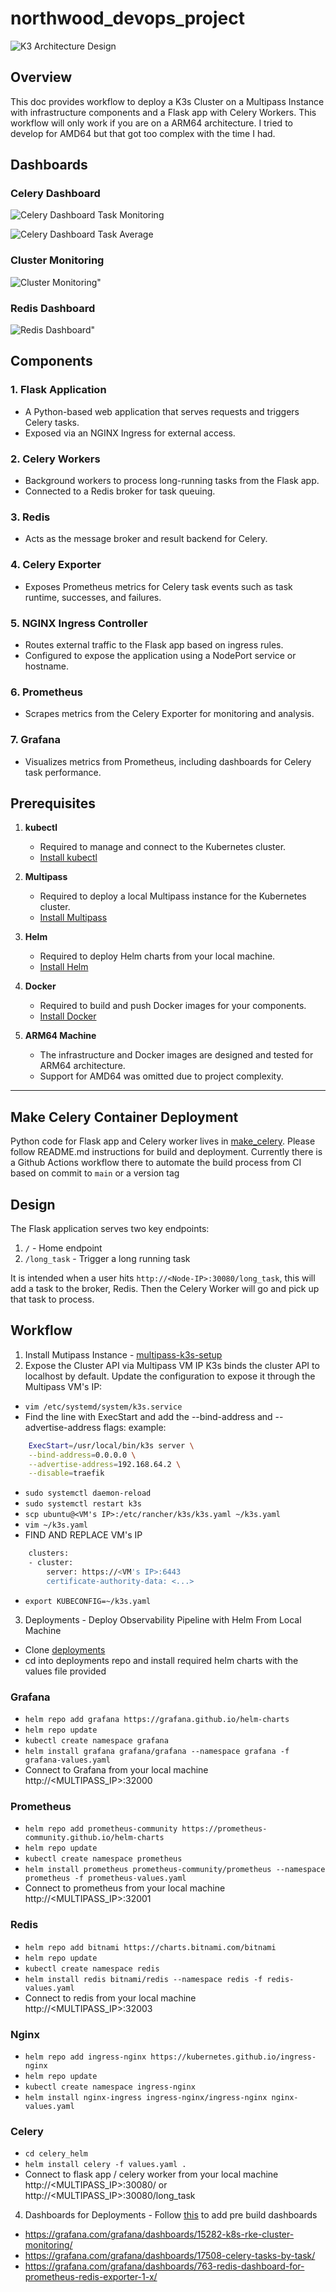 # northwood_devops_project
![K3 Architecture Design](k3s_architecture.png "K3 Architecture Design")
## **Overview**
This doc provides workflow to deploy a K3s Cluster on a Multipass Instance with infrastructure components and a Flask app with Celery Workers.  This workflow will only work if you are on a ARM64 architecture.  I tried to develop for AMD64 but that got too complex with the time I had.

## **Dashboards**
### **Celery Dashboard**
![Celery Dashboard Task Monitoring](celery_dashboard.png "Celery Dashboard Task Monitoring")

![Celery Dashboard Task Average](celery_dashboard_1.png "Celery Dashboard Task Average")

### **Cluster Monitoring**
![Cluster Monitoring"](cluster_monitoring.png "Cluster Monitoring")

### **Redis Dashboard**
![Redis Dashboard"](redis_dashboard.png "Redis Dashboard")

## **Components**

### **1. Flask Application**
- A Python-based web application that serves requests and triggers Celery tasks.
- Exposed via an NGINX Ingress for external access.

### **2. Celery Workers**
- Background workers to process long-running tasks from the Flask app.
- Connected to a Redis broker for task queuing.

### **3. Redis**
- Acts as the message broker and result backend for Celery.

### **4. Celery Exporter**
- Exposes Prometheus metrics for Celery task events such as task runtime, successes, and failures.

### **5. NGINX Ingress Controller**
- Routes external traffic to the Flask app based on ingress rules.
- Configured to expose the application using a NodePort service or hostname.

### **6. Prometheus**
- Scrapes metrics from the Celery Exporter for monitoring and analysis.

### **7. Grafana**
- Visualizes metrics from Prometheus, including dashboards for Celery task performance.

## **Prerequisites**

1. **kubectl**
   - Required to manage and connect to the Kubernetes cluster.
   - [Install kubectl](https://kubernetes.io/docs/tasks/tools/#kubectl)

2. **Multipass**
   - Required to deploy a local Multipass instance for the Kubernetes cluster.
   - [Install Multipass](https://multipass.run/)

3. **Helm**
   - Required to deploy Helm charts from your local machine.
   - [Install Helm](https://helm.sh/docs/intro/install/)

4. **Docker**
   - Required to build and push Docker images for your components.
   - [Install Docker](https://docs.docker.com/get-docker/)

5. **ARM64 Machine**
   - The infrastructure and Docker images are designed and tested for ARM64 architecture.
   - Support for AMD64 was omitted due to project complexity.

---
## **Make Celery Container Deployment**
Python code for Flask app and Celery worker lives in [make_celery](https://github.com/dothinh316/make_celery). Please follow README.md instructions for build and deployment.  Currently there is a Github Actions workflow there to automate the build process from CI based on commit to `main` or a version tag

## **Design**
The Flask application serves two key endpoints:
1. `/` - Home endpoint
2. `/long_task` - Trigger a long running task

It is intended when a user hits `http://<Node-IP>:30080/long_task`, this will add a task to the broker, Redis. Then the Celery Worker will go and pick up that task to process.

## **Workflow**
1. Install Mutipass Instance - [multipass-k3s-setup](https://github.com/dothinh316/multipass-k3s-setup)
2. Expose the Cluster API via Multipass VM IP
K3s binds the cluster API to localhost by default. Update the configuration to expose it through the Multipass VM's IP:
* `vim /etc/systemd/system/k3s.service`
* Find the line with ExecStart and add the --bind-address and --advertise-address flags:
example:
```bash
    ExecStart=/usr/local/bin/k3s server \
    --bind-address=0.0.0.0 \
    --advertise-address=192.168.64.2 \
    --disable=traefik
```
*  `sudo systemctl daemon-reload`
*  `sudo systemctl restart k3s`
*  `scp ubuntu@<VM's IP>:/etc/rancher/k3s/k3s.yaml ~/k3s.yaml`
*  `vim ~/k3s.yaml `
* FIND AND REPLACE VM's IP
```bash
    clusters:
    - cluster:
        server: https://<VM's IP>:6443
        certificate-authority-data: <...>
```
* `export KUBECONFIG=~/k3s.yaml`
3. Deployments - Deploy Observability Pipeline with Helm From Local Machine
* Clone [deployments](https://github.com/dothinh316/deployments)
* cd into deployments repo and install required helm charts with the values file provided
### Grafana
* `helm repo add grafana https://grafana.github.io/helm-charts`
* `helm repo update`
* `kubectl create namespace grafana`
* `helm install grafana grafana/grafana --namespace grafana -f grafana-values.yaml`
* Connect to Grafana from your local machine http://<MULTIPASS_IP>:32000
### Prometheus
* `helm repo add prometheus-community https://prometheus-community.github.io/helm-charts`
*  `helm repo update`
* `kubectl create namespace prometheus`
* `helm install prometheus prometheus-community/prometheus --namespace prometheus -f prometheus-values.yaml`
* Connect to prometheus from your local machine http://<MULTIPASS_IP>:32001
### Redis
* `helm repo add bitnami https://charts.bitnami.com/bitnami`
*  `helm repo update`
* `kubectl create namespace redis`
* `helm install redis bitnami/redis --namespace redis -f redis-values.yaml`
* Connect to redis from your local machine http://<MULTIPASS_IP>:32003
### Nginx
* `helm repo add ingress-nginx https://kubernetes.github.io/ingress-nginx`
* `helm repo update`
* `kubectl create namespace ingress-nginx`
* `helm install nginx-ingress ingress-nginx/ingress-nginx nginx-values.yaml`
### Celery
* `cd celery_helm`
* `helm install celery -f values.yaml .`
* Connect to flask app / celery worker from your local machine http://<MULTIPASS_IP>:30080/ or http://<MULTIPASS_IP>:30080/long_task
4. Dashboards for Deployments - Follow [this](https://grafana.com/docs/grafana/latest/dashboards/build-dashboards/import-dashboards/) to add pre build dashboards
* https://grafana.com/grafana/dashboards/15282-k8s-rke-cluster-monitoring/
* https://grafana.com/grafana/dashboards/17508-celery-tasks-by-task/
* https://grafana.com/grafana/dashboards/763-redis-dashboard-for-prometheus-redis-exporter-1-x/
